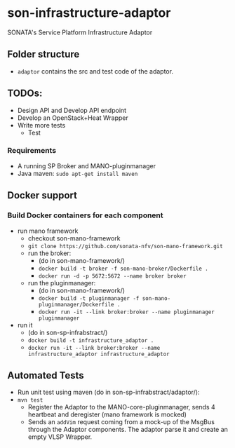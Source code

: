 # son-infrastructure-adaptor
SONATA's Service Platform Infrastructure Adaptor


## Folder structure

 * `adaptor` contains the src and test code of the adaptor.



## TODOs:
 * Design API and Develop API endpoint
 * Develop an OpenStack+Heat Wrapper
 * Write more tests 
    * Test


### Requirements
 * A running SP Broker and MANO-pluginmanager
 * Java maven: `sudo apt-get install maven`

## Docker support
### Build Docker containers for each component

 * run mano framework
   * checkout son-mano-framework
   * `git clone https://github.com/sonata-nfv/son-mano-framework.git`
   * run the broker:
     * (do in son-mano-framework/)
     * `docker build -t broker -f son-mano-broker/Dockerfile .`
     * `docker run -d -p 5672:5672 --name broker broker`
   * run the pluginmanager:
     * (do in son-mano-framework/)
     * `docker build -t pluginmanager -f son-mano-pluginmanager/Dockerfile .`
     * `docker run -it --link broker:broker --name pluginmanager pluginmanager`
 * run it
    * (do in son-sp-infrabstract/)
    * `docker build -t infrastructure_adaptor .`
    * `docker run -it --link broker:broker --name infrastructure_adaptor infrastructure_adaptor`

## Automated Tests

 * Run unit test using maven (do in son-sp-infrabstract/adaptor/):
 * `mvn test`
    * Register the Adaptor to the MANO-core-pluginmanager, sends 4 heartbeat and deregister (mano framework is mocked)
    * Sends an `addVim` request coming from a mock-up of the MsgBus through the Adaptor components. The adaptor parse it and create an empty VLSP Wrapper.



